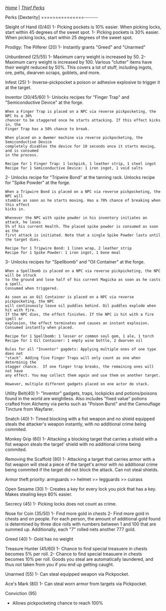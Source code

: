 _[Home](../)_ |
_[Thief Perks](../thief)_

Perks [Dexterity]
===============-------

Sleight of Hand (0/40)
1- Picking pockets is 10% easier. When picking locks, start within 45 degrees of the 
	sweet spot.
1- Picking pockets is 30% easier. When picking locks, start within 25 degrees of the 
	sweet spot.
	
Prodigy: The Pilferer (20)
1- Instantly grants "Greed" and "Unarmed"
	
Unburdened (25/55)
1- Maximum carry weight is increased by 50.
2- Maximum carry weight is increased by 100. Various "clutter" items have their weight 
	reduced by 50%. This covers a lot of stuff, including ingots, ore, pelts, dwarven 
	scraps, goblets, and more.
	
Infest (25)
1- Inverse-pickpocket a poison or adhesive explosive to trigger it at the target.	

Inventor (30/45/60)
1- Unlocks recipes for "Finger Trap" and "Semiconductive Device" at the forge. 

	When a Finger Trap is placed on a NPC via reverse pickpocketing, the NPC hs a 30% 
	chancer to be staggered once he starts attacking. If this effect kicks in, the 
	Finger Trap has a 50% chance to break. 
	
	When placed on a dwemer machine via reverse pickpocketing, the Semiconductive Device 
	completely disables the device for 10 seconds once it starts moving, and is consumed
	in the process.

	Recipe for 1 Finger Trap: 1 lockpick, 1 leather strip, 1 steel ingot
	Recipe for 1 Semiconductive Device: 1 iron ingot, 1 void salts
	
2- Unlocks recipe for "Tripwire Bond" at the tanning rack. Unlocks recipe for "Spike 
	Powder" at the forge. 
	
	When a Tripwire Bond is placed on a NPC via reverse pickpocketing, the NPC will 
	stumble as soon as he starts moving. Has a 70% chance of breaking when this effect 
	kicks in.
	
	Whenever the NPC with spike powder in his inventory initiates an attack, he loses 
	5% of his current Health. The placed spike powder is consumed as soon as the
	first attack is initiated. Note that a single Spike Powder lasts until
	the target dies.
	
	Recipe for 1 Tripwire Bond: 1 linen wrap, 2 leather strip
	Recipe for 1 Spike Powder: 1 iron ingot, 1 bone meal
	
3- Unlocks recipes for "Spellbomb" and "Oil Container" at the forge. 

	When a Spellbomb is placed on a NPC via reverse pickpicketing, the NPC will be struck 
	to the ground and lose half of his current Magicka as soon as he casts a spell. 
	Consumed when triggered.
	
	As soon as an Oil Container is placed on a NPC via reverse pickpocketing, the NPC
	will continuously leave oil puddles behind. Oil puddles explode when hit with fire.
	If the NPC dies, the effect finishes. If the NPC is hit with a fire spell or 
	explosion, the effect terminates and causes an instant explosion.
	Consumed instantly when placed.
	
	Recipe for 1 Spellbomb: 1 lesser or common soul gem, 1 ale, 1 torch
	Recipe for 1 Oil Container: 1 empty wine bottle, 2 dwarven oil
	
	Rules for all "Inventor" gagdets: Applying multiple ones of one type does not 
	"stack". Adding five Finger Traps will only count as one when determinig the 
	stagger chance.  If one finger trap breaks, the remaining ones will not have 
	any effect. You may collect them again and use them on another target.
	
	However, multiple different gadgets placed on one actor do stack.
	
Utility Belt(40)
1- "Inventor" gadgets, traps, lockpicks and potions/poisons found in the world are 
	weightless. Also includes "fixed value" potions crafted from Alchemy via perks 
	such as "Poison Burst" and the Camouflage Tincture from Wayfarer.
	
Snatch (40)
1- Timed blocking with a fist weapon and no shield equipped steals the attacker's 
	weapon instantly, with no additional crime being commited.
	
Monkey Grip (60)
1- Attacking a blocking target that carries a shield with a fist weapon steals the target' shield
	with no additional crime being commited.
	
Removing the Scaffold (80)
1- Attacking a target that carries armor with a fist weapon will steal a piece of
	the target's armor with no additional crime being commited if the target did not block
	the attack. Can not steal shields.
	
Armor theft priority: armguards >> helmet >> legguards >> cuirass

Open Sesame (30)
1- Creates a key for every lock you pick that has a key. Makes stealing keys 80% easier.
	
Secrecy (45)
1- Picking locks does not count as crime.
	
Nose for Coin (35/50)
1- Find more gold in chests
2- Find more gold in chests and on people. For each person, the amount of additional gold
	found is determined by three dice rolls with numbers between 1 and 100 that are
	summed up. Additionally, each "7" rolled nets another 777 gold.
	
Greed (40)
1- Gold has no weight
	
Treasure Hunter (45/60)
1- Chance to find special treasuere in chests becomes 5% per roll.
2- Chance to find special treasuere in chests becomes 10% per roll. Goods you steal are automatically laundered, and thus not taken from you if you end up getting caught.
	
Unarmed (55)
1- Can steal equipped weapon via Pickpocket.
		
Ace's Mark (80)
1- Can steal worn armor from targets via Pickpocket.

Conviction (95) 
- Allows pickpocketing chance to reach 100%
	